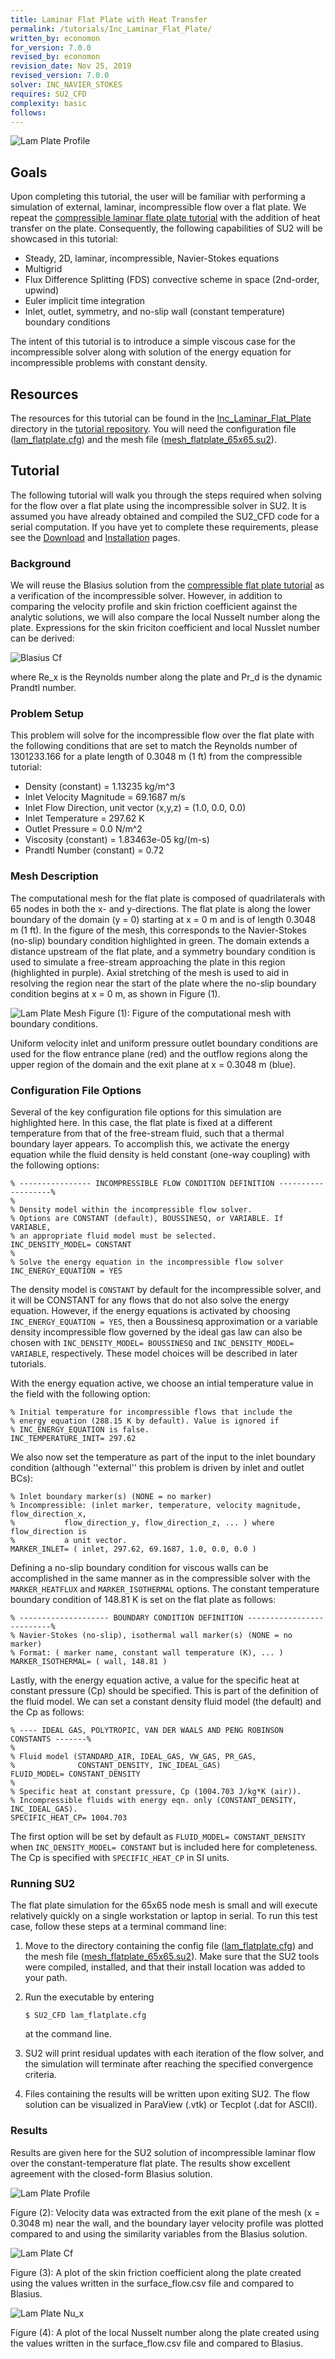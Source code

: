 ```yaml
---
title: Laminar Flat Plate with Heat Transfer
permalink: /tutorials/Inc_Laminar_Flat_Plate/
written_by: economon 
for_version: 7.0.0
revised_by: economon  
revision_date: Nov 25, 2019
revised_version: 7.0.0
solver: INC_NAVIER_STOKES
requires: SU2_CFD
complexity: basic
follows: 
---
```


![Lam Plate Profile](../../Inc_Laminar_Flat_Plate/images/lam_plate_v.png)

## Goals

Upon completing this tutorial, the user will be familiar with performing a simulation of external, laminar, incompressible flow over a flat plate. We repeat the [compressible laminar flate plate tutorial](/tutorials/Laminar_Flat_Plate/) with the addition of heat transfer on the plate. Consequently, the following capabilities of SU2 will be showcased in this tutorial:

- Steady, 2D, laminar, incompressible, Navier-Stokes equations 
- Multigrid
- Flux Difference Splitting (FDS) convective scheme in space (2nd-order, upwind)
- Euler implicit time integration
- Inlet, outlet, symmetry, and no-slip wall (constant temperature) boundary conditions

The intent of this tutorial is to introduce a simple viscous case for the incompressible solver along with solution of the energy equation for incompressible problems with constant density.

## Resources

The resources for this tutorial can be found in the [Inc_Laminar_Flat_Plate](https://github.com/su2code/su2code.github.io/tree/master/Inc_Laminar_Flat_Plate) directory in the [tutorial repository](https://github.com/su2code/su2code.github.io/tree/master/). You will need the configuration file ([lam_flatplate.cfg](../../Inc_Laminar_Flat_Plate/lam_flatplate.cfg)) and the mesh file ([mesh_flatplate_65x65.su2](../../Inc_Laminar_Flat_Plate/mesh_flatplate_65x65.su2)).


## Tutorial

The following tutorial will walk you through the steps required when solving for the flow over a flat plate using the incompressible solver in SU2. It is assumed you have already obtained and compiled the SU2_CFD code for a serial computation. If you have yet to complete these requirements, please see the [Download](/docs/Download/) and [Installation](/docs/Installation/) pages.

### Background

We will reuse the Blasius solution from the [compressible flat plate tutorial](/tutorials/Laminar_Flat_Plate/) as a verification of the incompressible solver. However, in addition to comparing the velocity profile and skin friction coefficient against the analytic solutions, we will also compare the local Nusselt number along the plate. Expressions for the skin friciton coefficient and local Nusslet number can be derived:

![Blasius Cf](../../Inc_Laminar_Flat_Plate/images/blasius_eqn.png)

where Re_x is the Reynolds number along the plate and Pr_d is the dynamic Prandtl number. 

### Problem Setup

This problem will solve for the incompressible flow over the flat plate with the following conditions that are set to match the Reynolds number of 1301233.166 for a plate length of 0.3048 m (1 ft) from the compressible tutorial:
- Density (constant) = 1.13235 kg/m^3
- Inlet Velocity Magnitude = 69.1687 m/s
- Inlet Flow Direction, unit vector (x,y,z) = (1.0, 0.0, 0.0) 
- Inlet Temperature = 297.62 K
- Outlet Pressure = 0.0 N/m^2
- Viscosity (constant) = 1.83463e-05 kg/(m-s)
- Prandtl Number (constant) = 0.72

### Mesh Description

The computational mesh for the flat plate is composed of quadrilaterals with 65 nodes in both the x- and y-directions. The flat plate is along the lower boundary of the domain (y = 0) starting at x = 0 m and is of length 0.3048 m (1 ft). In the figure of the mesh, this corresponds to the Navier-Stokes (no-slip) boundary condition highlighted in green. The domain extends a distance upstream of the flat plate, and a symmetry boundary condition is used to simulate a free-stream approaching the plate in this region (highlighted in purple). Axial stretching of the mesh is used to aid in resolving the region near the start of the plate where the no-slip boundary condition begins at x = 0 m, as shown in Figure (1).

![Lam Plate Mesh](../../Inc_Laminar_Flat_Plate/images/lam_plate_mesh_bcs.png)
Figure (1): Figure of the computational mesh with boundary conditions.

Uniform velocity inlet and uniform pressure outlet boundary conditions are used for the flow entrance plane (red) and the outflow regions along the upper region of the domain and the exit plane at x = 0.3048 m (blue). 

### Configuration File Options

Several of the key configuration file options for this simulation are highlighted here. In this case, the flat plate is fixed at a different temperature from that of the free-stream fluid, such that a thermal boundary layer appears. To accomplish this, we activate the energy equation while the fluid density is held constant (one-way coupling) with the following options:

```
% ---------------- INCOMPRESSIBLE FLOW CONDITION DEFINITION -------------------%
%
% Density model within the incompressible flow solver.
% Options are CONSTANT (default), BOUSSINESQ, or VARIABLE. If VARIABLE,
% an appropriate fluid model must be selected.
INC_DENSITY_MODEL= CONSTANT
%
% Solve the energy equation in the incompressible flow solver
INC_ENERGY_EQUATION = YES
```

The density model is `CONSTANT` by default for the incompressible solver, and it will be CONSTANT for any flows that do not also solve the energy equation. However, if the energy equations is activated by choosing `INC_ENERGY_EQUATION = YES`, then a Boussinesq approximation or a variable density incompressible flow governed by the ideal gas law can also be chosen with `INC_DENSITY_MODEL= BOUSSINESQ` and `INC_DENSITY_MODEL= VARIABLE`, respectively. These model choices will be described in later tutorials.

With the energy equation active, we choose an intial temperature value in the field with the following option:

```
% Initial temperature for incompressible flows that include the
% energy equation (288.15 K by default). Value is ignored if
% INC_ENERGY_EQUATION is false.
INC_TEMPERATURE_INIT= 297.62
```

We also now set the temperature as part of the input to the inlet boundary condition (although ''external'' this problem is driven by inlet and outlet BCs):

```
% Inlet boundary marker(s) (NONE = no marker) 
% Incompressible: (inlet marker, temperature, velocity magnitude, flow_direction_x,
%           flow_direction_y, flow_direction_z, ... ) where flow_direction is
%           a unit vector.
MARKER_INLET= ( inlet, 297.62, 69.1687, 1.0, 0.0, 0.0 )
```

Defining a no-slip boundary condition for viscous walls can be accomplished in the same manner as in the compressible solver with the `MARKER_HEATFLUX` and `MARKER_ISOTHERMAL` options. The constant temperature boundary condition of 148.81 K is set on the flat plate as follows:

```
% -------------------- BOUNDARY CONDITION DEFINITION --------------------------%
% Navier-Stokes (no-slip), isothermal wall marker(s) (NONE = no marker)
% Format: ( marker name, constant wall temperature (K), ... )
MARKER_ISOTHERMAL= ( wall, 148.81 )
```

Lastly, with the energy equation active, a value for the specific heat at constant pressure (Cp) should be specified. This is part of the definition of the fluid model. We can set a constant density fluid model (the default) and the Cp as follows:

```
% ---- IDEAL GAS, POLYTROPIC, VAN DER WAALS AND PENG ROBINSON CONSTANTS -------%
%
% Fluid model (STANDARD_AIR, IDEAL_GAS, VW_GAS, PR_GAS,
%              CONSTANT_DENSITY, INC_IDEAL_GAS)
FLUID_MODEL= CONSTANT_DENSITY
%
% Specific heat at constant pressure, Cp (1004.703 J/kg*K (air)).
% Incompressible fluids with energy eqn. only (CONSTANT_DENSITY, INC_IDEAL_GAS).
SPECIFIC_HEAT_CP= 1004.703
```

The first option will be set by default as `FLUID_MODEL= CONSTANT_DENSITY` when `INC_DENSITY_MODEL= CONSTANT` but is included here for completeness. The Cp is specified with `SPECIFIC_HEAT_CP` in SI units.

### Running SU2

The flat plate simulation for the 65x65 node mesh is small and will execute relatively quickly on a single workstation or laptop in serial. To run this test case, follow these steps at a terminal command line:
 1. Move to the directory containing the config file ([lam_flatplate.cfg](../../Inc_Laminar_Flat_Plate/lam_flatplate.cfg)) and the mesh file ([mesh_flatplate_65x65.su2](../../Inc_Laminar_Flat_Plate/mesh_flatplate_65x65.su2)). Make sure that the SU2 tools were compiled, installed, and that their install location was added to your path.
 2. Run the executable by entering 
 
    ```
    $ SU2_CFD lam_flatplate.cfg
    ```
 
    at the command line. 
 3. SU2 will print residual updates with each iteration of the flow solver, and the simulation will terminate after reaching the specified convergence criteria.
 4. Files containing the results will be written upon exiting SU2. The flow solution can be visualized in ParaView (.vtk) or Tecplot (.dat for ASCII).

### Results

Results are given here for the SU2 solution of incompressible laminar flow over the constant-temperature flat plate. The results show excellent agreement with the closed-form Blasius solution.

![Lam Plate Profile](../../Inc_Laminar_Flat_Plate/images/lam_plate_v.png)

Figure (2):  Velocity data was extracted from the exit plane of the mesh (x = 0.3048 m) near the wall, and the boundary layer velocity profile was plotted compared to and using the similarity variables from the Blasius solution.

![Lam Plate Cf](../../Inc_Laminar_Flat_Plate/images/lam_plate_cf.png)

Figure (3): A plot of the skin friction coefficient along the plate created using the values written in the surface_flow.csv file and compared to Blasius.

![Lam Plate Nu_x](../../Inc_Laminar_Flat_Plate/images/lam_plate_nu.png)

Figure (4): A plot of the local Nusselt number along the plate created using the values written in the surface_flow.csv file and compared to Blasius.
